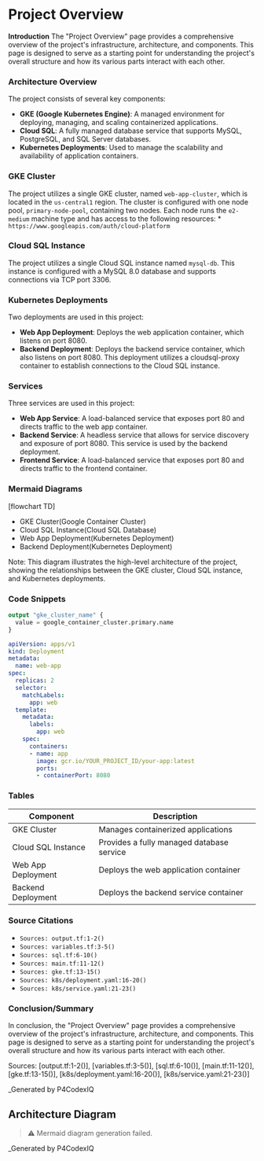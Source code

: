 # Project Overview

**Introduction**
The "Project Overview" page provides a comprehensive overview of the project's infrastructure, architecture, and components. This page is designed to serve as a starting point for understanding the project's overall structure and how its various parts interact with each other.

### Architecture Overview
The project consists of several key components:

* **GKE (Google Kubernetes Engine)**: A managed environment for deploying, managing, and scaling containerized applications.
* **Cloud SQL**: A fully managed database service that supports MySQL, PostgreSQL, and SQL Server databases.
* **Kubernetes Deployments**: Used to manage the scalability and availability of application containers.

### GKE Cluster
The project utilizes a single GKE cluster, named `web-app-cluster`, which is located in the `us-central1` region. The cluster is configured with one node pool, `primary-node-pool`, containing two nodes. Each node runs the `e2-medium` machine type and has access to the following resources:
	* `https://www.googleapis.com/auth/cloud-platform`

### Cloud SQL Instance
The project utilizes a single Cloud SQL instance named `mysql-db`. This instance is configured with a MySQL 8.0 database and supports connections via TCP port 3306.

### Kubernetes Deployments
Two deployments are used in this project:

* **Web App Deployment**: Deploys the web application container, which listens on port 8080.
* **Backend Deployment**: Deploys the backend service container, which also listens on port 8080. This deployment utilizes a cloudsql-proxy container to establish connections to the Cloud SQL instance.

### Services
Three services are used in this project:

* **Web App Service**: A load-balanced service that exposes port 80 and directs traffic to the web app container.
* **Backend Service**: A headless service that allows for service discovery and exposure of port 8080. This service is used by the backend deployment.
* **Frontend Service**: A load-balanced service that exposes port 80 and directs traffic to the frontend container.

### Mermaid Diagrams
[flowchart TD]

* GKE Cluster(Google Container Cluster)
* Cloud SQL Instance(Cloud SQL Database)
* Web App Deployment(Kubernetes Deployment)
* Backend Deployment(Kubernetes Deployment)

Note: This diagram illustrates the high-level architecture of the project, showing the relationships between the GKE cluster, Cloud SQL instance, and Kubernetes deployments.

### Code Snippets
```terraform
output "gke_cluster_name" {
  value = google_container_cluster.primary.name
}
```

```yaml
apiVersion: apps/v1
kind: Deployment
metadata:
  name: web-app
spec:
  replicas: 2
  selector:
    matchLabels:
      app: web
  template:
    metadata:
      labels:
        app: web
    spec:
      containers:
      - name: app
        image: gcr.io/YOUR_PROJECT_ID/your-app:latest
        ports:
        - containerPort: 8080
```

### Tables

| Component | Description |
| --- | --- |
| GKE Cluster | Manages containerized applications |
| Cloud SQL Instance | Provides a fully managed database service |
| Web App Deployment | Deploys the web application container |
| Backend Deployment | Deploys the backend service container |

### Source Citations
* `Sources: output.tf:1-2()`
* `Sources: variables.tf:3-5()`
* `Sources: sql.tf:6-10()`
* `Sources: main.tf:11-12()`
* `Sources: gke.tf:13-15()`
* `Sources: k8s/deployment.yaml:16-20()`
* `Sources: k8s/service.yaml:21-23()`

### Conclusion/Summary
In conclusion, the "Project Overview" page provides a comprehensive overview of the project's infrastructure, architecture, and components. This page is designed to serve as a starting point for understanding the project's overall structure and how its various parts interact with each other.

Sources:
[output.tf:1-2()], [variables.tf:3-5()], [sql.tf:6-10()], [main.tf:11-12()], [gke.tf:13-15()], [k8s/deployment.yaml:16-20()], [k8s/service.yaml:21-23()]

_Generated by P4CodexIQ

## Architecture Diagram

> ⚠️ Mermaid diagram generation failed.

_Generated by P4CodexIQ